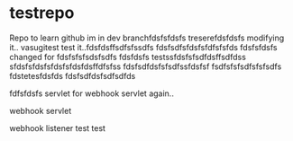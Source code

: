 # testrepo
Repo to learn github
im in dev branchfdsfsfdsfs
treserefdsfdsfs
modifying it.. vasugitest
test it..fdsfdsffsdfsfssdfs
fdsfsdfsfdsfsfdfsfsfds
fdsfsfdsfs
changed for fdsfsfsfsdsfsdfs fdsfdsfs
testssfdsfsfsdfdsffsdfdss
sfdsfsfdsfsfdsfsfdsfdsffdfsfss
fdsfsdfdsfsfsdfssfdsfsf
fsdfsfsfsdfsfsfsdfs
fdstetesfdsfds
fdsfsdfdsfsdfsdfds

fdfsfdsfs
servlet for webhook
servlet again..

webhook servlet

webhook listener
test
test
